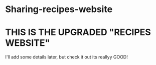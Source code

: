 # Sharing-recipes-website
# THIS IS THE UPGRADED "RECIPES WEBSITE" 
I'll add some details later, but check it out its reallyy GOOD!
